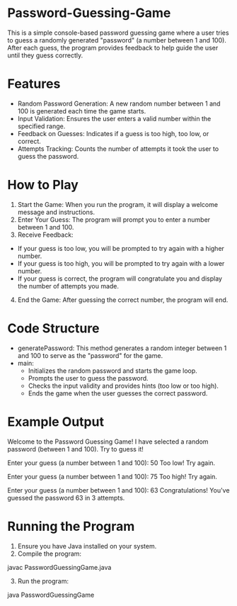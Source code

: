 # Password-Guessing-Game

This is a simple console-based password guessing game where a user tries to guess a randomly generated "password" (a number between 1 and 100). After each guess, the program provides feedback to help guide the user until they guess correctly.

# Features
  - Random Password Generation: A new random number between 1 and 100 is generated each time       the game starts.
  - Input Validation: Ensures the user enters a valid number within the specified range.
  - Feedback on Guesses: Indicates if a guess is too high, too low, or correct.
  - Attempts Tracking: Counts the number of attempts it took the user to guess the password.

# How to Play
1. Start the Game: When you run the program, it will display a welcome message and instructions.
2. Enter Your Guess: The program will prompt you to enter a number between 1 and 100.
3. Receive Feedback:
  - If your guess is too low, you will be prompted to try again with a higher number.
  - If your guess is too high, you will be prompted to try again with a lower number.
  - If your guess is correct, the program will congratulate you and display the number of          attempts you made.
4. End the Game: After guessing the correct number, the program will end.

# Code Structure
  - generatePassword: This method generates a random integer between 1 and 100 to serve as the     "password" for the game.
  - main:
    - Initializes the random password and starts the game loop.
    - Prompts the user to guess the password.
    - Checks the input validity and provides hints (too low or too high).
    - Ends the game when the user guesses the correct password.

# Example Output
Welcome to the Password Guessing Game!
I have selected a random password (between 1 and 100).
Try to guess it!

Enter your guess (a number between 1 and 100): 50
Too low! Try again.

Enter your guess (a number between 1 and 100): 75
Too high! Try again.

Enter your guess (a number between 1 and 100): 63
Congratulations! You've guessed the password 63 in 3 attempts.

# Running the Program
1. Ensure you have Java installed on your system.
2. Compile the program:

javac PasswordGuessingGame.java

3. Run the program:

java PasswordGuessingGame
